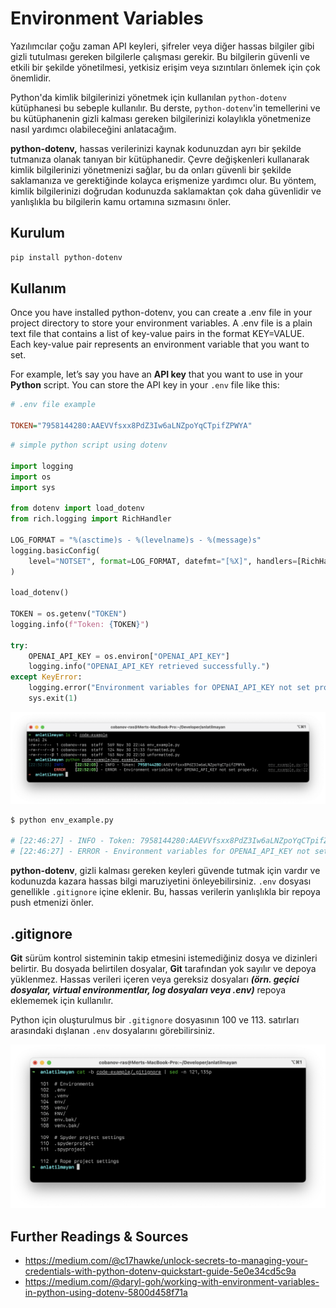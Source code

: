 # Environment Variables

Yazılımcılar çoğu zaman API keyleri, şifreler veya diğer hassas bilgiler gibi gizli tutulması gereken bilgilerle çalışması gerekir. Bu bilgilerin güvenli ve etkili bir şekilde yönetilmesi, yetkisiz erişim veya sızıntıları önlemek için çok önemlidir.

Python'da kimlik bilgilerinizi yönetmek için kullanılan `python-dotenv` kütüphanesi bu sebeple kullanılır. Bu derste, `python-dotenv`'in temellerini ve bu kütüphanenin gizli kalması gereken bilgilerinizi kolaylıkla yönetmenize nasıl yardımcı olabileceğini anlatacağım.

**python-dotenv,** hassas verilerinizi kaynak kodunuzdan ayrı bir şekilde tutmanıza olanak tanıyan bir kütüphanedir. Çevre değişkenleri kullanarak kimlik bilgilerinizi yönetmenizi sağlar, bu da onları güvenli bir şekilde saklamanıza ve gerektiğinde kolayca erişmenize yardımcı olur. Bu yöntem, kimlik bilgilerinizi doğrudan kodunuzda saklamaktan çok daha güvenlidir ve yanlışlıkla bu bilgilerin kamu ortamına sızmasını önler.

## Kurulum

```bash
pip install python-dotenv
```

## Kullanım

Once you have installed python-dotenv, you can create a .env file in your project directory to store your environment variables. A .env file is a plain text file that contains a list of key-value pairs in the format KEY=VALUE. Each key-value pair represents an environment variable that you want to set.

For example, let’s say you have an **API key** that you want to use in your **Python** script. You can store the API key in your `.env` file like this:

```ini title=".env"
# .env file example

TOKEN="7958144280:AAEVVfsxx8PdZ3Iw6aLNZpoYqCTpifZPWYA"
```

``` py title="env_example.py"
# simple python script using dotenv

import logging
import os
import sys

from dotenv import load_dotenv
from rich.logging import RichHandler

LOG_FORMAT = "%(asctime)s - %(levelname)s - %(message)s"
logging.basicConfig(
    level="NOTSET", format=LOG_FORMAT, datefmt="[%X]", handlers=[RichHandler()]
)

load_dotenv()

TOKEN = os.getenv("TOKEN")
logging.info(f"Token: {TOKEN}")

try:
    OPENAI_API_KEY = os.environ["OPENAI_API_KEY"]
    logging.info("OPENAI_API_KEY retrieved successfully.")
except KeyError:
    logging.error("Environment variables for OPENAI_API_KEY not set properly.")
    sys.exit(1)
```

![Alt text](assets/env_output.png)

```bash
$ python env_example.py

# [22:46:27] - INFO - Token: 7958144280:AAEVVfsxx8PdZ3Iw6aLNZpoYqCTpifZPWYA
# [22:46:27] - ERROR - Environment variables for OPENAI_API_KEY not set properly.
```

**python-dotenv**, gizli kalması gereken keyleri güvende tutmak için vardır ve kodunuzda kazara hassas bilgi maruziyetini önleyebilirsiniz. `.env` dosyası genellikle `.gitignore` içine eklenir. Bu, hassas verilerin yanlışlıkla bir repoya push etmenizi önler.

## .gitignore

**Git** sürüm kontrol sisteminin takip etmesini istemediğiniz dosya ve dizinleri belirtir. Bu dosyada belirtilen dosyalar, **Git** tarafından yok sayılır ve depoya yüklenmez. Hassas verileri içeren veya gereksiz dosyaları ***(örn. geçici dosyalar, virtual environmentlar, log dosyaları veya .env)*** repoya eklememek için kullanılır.

Python için oluşturulmus bir `.gitignore` dosyasının 100 ve 113. satırları arasındaki dışlanan `.env` dosyalarını görebilirsiniz.

![Alt text](assets/env-git-ignore.png)

## Further Readings & Sources

- <https://medium.com/@c17hawke/unlock-secrets-to-managing-your-credentials-with-python-dotenv-quickstart-guide-5e0e34cd5c9a>
- <https://medium.com/@daryl-goh/working-with-environment-variables-in-python-using-dotenv-5800d458f71a>
